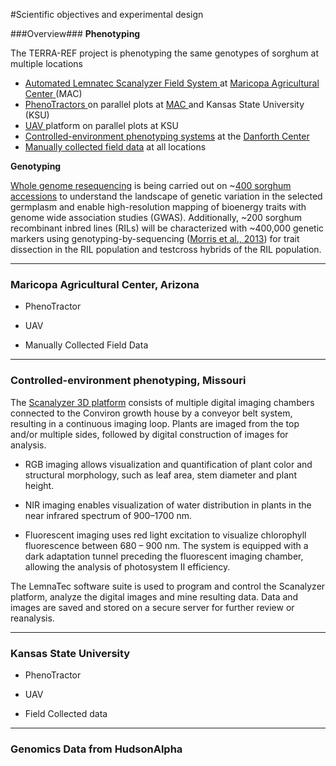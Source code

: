  #Scientific objectives and experimental design

###Overview###
**Phenotyping**

The TERRA-REF project is phenotyping the same genotypes of sorghum at multiple locations
 - [Automated Lemnatec Scanalyzer Field System ](/user/protocols-field-scanner.md)at [Maricopa Agricultural Center ](/user/experimental-design-mac.md)(MAC)
 - [PhenoTractors ](/user/protocols-tractor.md)on parallel plots at [MAC ](/user/experimental-design-mac.md)and Kansas State University (KSU)
 - [UAV ](/user/protocols-UAV.md)platform on parallel plots at KSU
 - [Controlled-environment phenotyping systems](/user/controlled-environment-protocols.md) at the [Danforth Center](/user/experimental-design-danforth.md)
- [Manually collected field data](/user/protocols-manual.md) at all locations

**Genotyping**

[Whole genome resequencing](/user/experimental-design-genomics.md) is being carried out on ~[400 sorghum accessions](/user/sorghum-lines-genomics.md) to understand the landscape of genetic variation in the selected germplasm and enable high-resolution mapping of bioenergy traits with genome wide association studies (GWAS). Additionally, ~200 sorghum recombinant inbred lines (RILs) will be characterized with ~400,000 genetic markers using genotyping-by-sequencing ([Morris et al., 2013](http://www.g3journal.org/content/early/2013/09/13/g3.113.008417)) for trait dissection in the RIL population and testcross hybrids of the RIL population.
 
 -----------------------------------------------
 ### Maricopa Agricultural Center, Arizona



- PhenoTractor

- UAV

- Manually Collected Field Data


-------------------
### Controlled-environment phenotyping, Missouri

The [Scanalyzer 3D platform](https://www.danforthcenter.org/scientists-research/core-technologies/phenotyping) consists of multiple digital imaging chambers connected to the Conviron growth house by a conveyor belt system, resulting in a continuous imaging loop. Plants are imaged from the top and/or multiple sides, followed by digital construction of images for analysis.

- RGB imaging allows visualization and quantification of plant color and structural morphology, such as leaf area, stem diameter and plant height.

- NIR imaging enables visualization of water distribution in plants in the near infrared spectrum of 900–1700 nm.

- Fluorescent imaging uses red light excitation to visualize chlorophyll fluorescence between 680 – 900 nm. The system is equipped with a dark adaptation tunnel preceding the fluorescent imaging chamber, allowing the analysis of photosystem II efficiency.

The LemnaTec software suite is used to program and control the Scanalyzer platform, analyze the digital images and mine resulting data. Data and images are saved and stored on a secure server for further review or reanalysis.


-------------------

### Kansas State University

- PhenoTractor

- UAV

- Field Collected data

-------------------
### Genomics Data from HudsonAlpha
